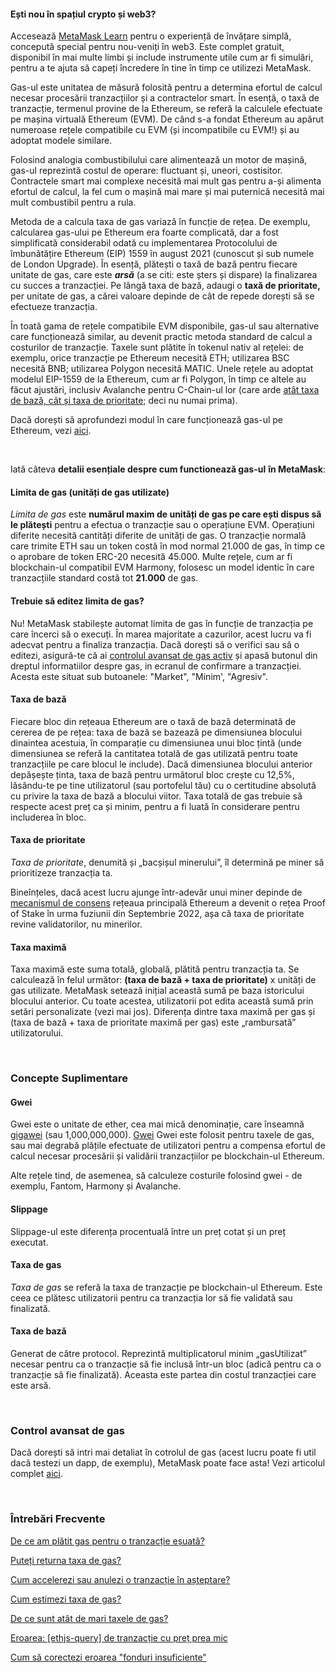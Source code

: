 
#### Ești nou în spațiul crypto și web3?


Accesează [MetaMask Learn](https://learn.metamask.io/) pentru o experiență de învățare simplă, concepută special pentru nou-veniți în web3. Este complet gratuit, disponibil în mai multe limbi și include instrumente utile cum ar fi simulări, pentru a te ajuta să capeți încredere în tine în timp ce utilizezi MetaMask. 



Gas-ul este unitatea de măsură folosită pentru a determina efortul de calcul necesar procesării tranzacțiilor și a contractelor smart. În esență, o taxă de tranzacție, termenul provine de la Ethereum, se referă la calculele efectuate pe mașina virtuală Ethereum (EVM). De când s-a fondat Ethereum au apărut numeroase rețele compatibile cu EVM (și incompatibile cu EVM!) și au adoptat modele similare.


Folosind analogia combustibilului care alimentează un motor de mașină, gas-ul reprezintă costul de operare: fluctuant și, uneori, costisitor. Contractele smart mai complexe necesită mai mult gas pentru a-și alimenta efortul de calcul, la fel cum o mașină mai mare și mai puternică necesită mai mult combustibil pentru a rula.


Metoda de a calcula taxa de gas variază în funcție de rețea. De exemplu, calcularea gas-ului pe Ethereum era foarte complicată, dar a fost simplificată considerabil odată cu implementarea Protocolului de îmbunătățire Ethereum (EIP) 1559 în august 2021 (cunoscut și sub numele de London Upgrade). În esență, plătești o taxă de bază pentru fiecare unitate de gas, care este ***arsă*** (a se citi: este șters și dispare) la finalizarea cu succes a tranzacției. Pe lângă taxa de bază, adaugi o **taxă de prioritate,** per unitate de gas, a cărei valoare depinde de cât de repede dorești să se efectueze tranzacția. 


În toată gama de rețele compatibile EVM disponibile, gas-ul sau alternative care funcționează similar, au devenit practic metoda standard de calcul a costurilor de tranzacție. Taxele sunt plătite în tokenul nativ al rețelei: de exemplu, orice tranzacție pe Ethereum necesită ETH; utilizarea BSC necesită BNB; utilizarea Polygon necesită MATIC. Unele rețele au adoptat modelul EIP-1559 de la Ethereum, cum ar fi Polygon, în timp ce altele au făcut ajustări, inclusiv Avalanche pentru C-Chain-ul lor (care arde [atât taxa de bază, cât și taxa de prioritate;](https://docs.avax.network/learn/platform-overview/transaction-fees/#c-chain-fees) deci nu numai prima).  


Dacă dorești să aprofundezi modul în care funcționează gas-ul pe Ethereum, vezi [aici](https://ethereum.org/en/developers/docs/gas/). 


 


Iată câteva **detalii esențiale despre cum functionează gas-ul** **în MetaMask**:


#### **Limita de gas (unități de gas utilizate)**


*Limita de gas* este **numărul maxim de unități de gas pe care ești dispus să le plătești** pentru a efectua o tranzacție sau o operațiune EVM. Operațiuni diferite necesită cantități diferite de unități de gas. O tranzacție normală care trimite ETH sau un token costă în mod normal 21.000 de gas, în timp ce o aprobare de token ERC-20 necesită 45.000. Multe rețele, cum ar fi blockchain-ul compatibil EVM Harmony, folosesc un model identic în care tranzacțiile standard costă tot **21.000** de gas. 



#### Trebuie să editez limita de gas?


Nu! MetaMask stabilește automat limita de gas în funcție de tranzacția pe care încerci să o execuți. În marea majoritate a cazurilor, acest lucru va fi adecvat pentru a finaliza tranzacția. Dacă dorești să o verifici sau să o editezi, asigură-te că ai [controlul avansat de gas activ](https://support.metamask.io/hc/en-us/articles/360022895972) și apasă butonul din dreptul informatiilor despre gas, in ecranul de confirmare a tranzacției. Acesta este situat sub butoanele: "Market", "Minim', "Agresiv".



#### **Taxa de bază**


Fiecare bloc din rețeaua Ethereum are o taxă de bază determinată de cererea de pe rețea: taxa de bază se bazează pe dimensiunea blocului dinaintea acestuia, în comparație cu dimensiunea unui bloc țintă (unde dimensiunea se referă la cantitatea totală de gas utilizată pentru toate tranzacțiile pe care blocul le include). Dacă dimensiunea blocului anterior depășește ținta, taxa de bază pentru următorul bloc crește cu 12,5%, lăsându-te pe tine utilizatorul (sau portofelul tău) cu o certitudine absolută cu privire la taxa de bază a blocului viitor. Taxa totală de gas trebuie să respecte acest preț ca și minim, pentru a fi luată în considerare pentru includerea în bloc. 


#### **Taxa de prioritate**


*Taxa de prioritate*, denumită și „bacșișul minerului”, îl determină pe miner să prioritizeze tranzacția ta. 


Bineînțeles, dacă acest lucru ajunge într-adevăr unui miner depinde de [mecanismul de consens](https://support.metamask.io/hc/en-us/articles/360015489611-Learn-the-basics-of-blockchains-and-Ethereum-miners-and-validators-gas-cryptocurrencies-and-NFTs-block-explorer-networks-etc-) rețeaua principală Ethereum a devenit o rețea Proof of Stake în urma fuziunii din Septembrie 2022, așa că taxa de prioritate revine validatorilor, nu minerilor. 


#### **Taxa maximă**


Taxa maximă este suma totală, globală, plătită pentru tranzacția ta. Se calculează în felul următor: **(taxa de bază + taxa de prioritate)** x unități de gas utilizate. MetaMask setează inițial această sumă pe baza istoricului blocului anterior. Cu toate acestea, utilizatorii pot edita această sumă prin setări personalizate (vezi mai jos). Diferența dintre taxa maximă per gas și (taxa de bază + taxa de prioritate maximă per gas) este „rambursată” utilizatorului.


 


### **Concepte Suplimentare**


#### **Gwei**


Gwei este o unitate de ether, cea mai mică denominație, care înseamnă [gigawei](https://ethgasstation.info/blog/gwei/) (sau 1,000,000,000). [Gwei](https://www.investopedia.com/terms/g/gwei-ethereum.asp) Gwei este folosit pentru taxele de gas, sau mai degrabă plățile efectuate de utilizatori pentru a compensa efortul de calcul necesar procesării și validării tranzacțiilor pe blockchain-ul Ethereum. 


Alte rețele tind, de asemenea, să calculeze costurile folosind gwei - de exemplu, Fantom, Harmony și Avalanche.


#### **Slippage**


Slippage-ul este diferența procentuală între un preț cotat și un preț executat.


#### **Taxa de gas**


*Taxa de gas* se referă la taxa de tranzacție pe blockchain-ul Ethereum. Este ceea ce plătesc utilizatorii pentru ca tranzacția lor să fie validată sau finalizată.


#### **Taxa de bază**


Generat de către protocol. Reprezintă multiplicatorul minim „gasUtilizat” necesar pentru ca o tranzacție să fie inclusă într-un bloc (adică pentru ca o tranzacție să fie finalizată). Aceasta este partea din costul tranzacției care este arsă.


 


### **Control avansat de gas**


Dacă dorești să intri mai detaliat în cotrolul de gas (acest lucru poate fi util dacă testezi un dapp, de exemplu), MetaMask poate face asta! Vezi articolul complet [aici](https://support.metamask.io/hc/en-us/articles/360022895972).


 


### **Întrebări Frecvente**


[De ce am plătit gas pentru o tranzacție eșuată?](https://support.metamask.io/hc/en-us/articles/360045439051) 


[Puteți returna taxa de gas?](https://support.metamask.io/hc/en-us/articles/360058370012)


[Cum accelerezi sau anulezi o tranzacție în așteptare?](https://support.metamask.io/hc/en-us/articles/360015489251) 


[Cum estimezi taxa de gas?](https://support.metamask.io/hc/en-us/articles/360059562111) 


[De ce sunt atât de mari taxele de gas?](https://support.metamask.io/hc/en-us/articles/360058751211-Why-my-gas-fees-are-so-high-)


[Eroarea: [ethjs-query] de tranzacție cu preț prea mic](https://support.metamask.io/hc/en-us/articles/4402538041869)


[Cum să corectezi eroarea "fonduri insuficiente"](https://support.metamask.io/hc/en-us/articles/360044703372)


 


 

